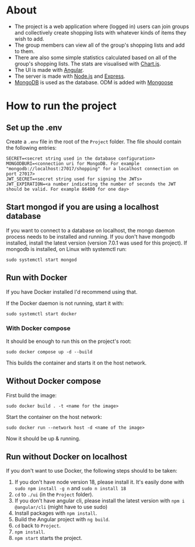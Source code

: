 # About

- The project is a web application where (logged in) users can join groups and collectively create shopping lists with whatever kinds of items they wish to add.
- The group members can view all of the group's shopping lists and add to them.
- There are also some simple statistics calculated based on all of the group's shopping lists. The stats are visualised with [Chart.js](https://www.chartjs.org/docs/latest/).
- The UI is made with [Angular](https://angular.io/).
- The server is made with [Node.js](https://nodejs.org/en) and  [Express](https://expressjs.com/).
- [MongoDB](https://www.mongodb.com/) is used as the database. ODM is added with [Mongoose](https://mongoosejs.com/)

# How to run the project 

## Set up the .env

Create a `.env` file in the root of the `Project` folder. The file should contain the following entries:
```
SECRET=<secret string used in the database configuration>
MONGODBURI=<connection uri for MongoDB. For example "mongodb://localhost:27017/shopping" for a localhost connection on port 27017> 
JWT_SECRET=<secret string used for signing the JWTs>
JWT_EXPIRATION=<a number indicating the number of seconds the JWT should be valid. For example 86400 for one day>
```

## Start mongod if you are using a localhost database

If you want to connect to a database on localhost, the mongo daemon process needs to be installed and running. If you don't have mongodb installed, install the latest version (version 7.0.1 was used for this project). If mongodb is installed, on Linux with systemctl run:
```
sudo systemctl start mongod
```

## Run with Docker

If you have Docker installed I'd recommend using that.

If the Docker daemon is not running, start it with:
```
sudo systemctl start docker
```

### With Docker compose

It should be enough to run this on the project's root:
```
sudo docker compose up -d --build
```
This builds the container and starts it on the host network.

## Without Docker compose

First build the image:
```
sudo docker build . -t <name for the image>
```
Start the container on the host network:
```
sudo docker run --network host -d <name of the image>
```
Now it should be up & running.

## Run without Docker on localhost

If you don't want to use Docker, the following steps should to be taken:
1. If you don't have node version 18, please install it. It's easily done with `sudo npm install -g n` and `sudo n install 18`
2. `cd` to `./ui` (in the `Project` folder).
3. If you don't have angular cli, please install the latest version with `npm i @angular/cli` (might have to use sudo)
4. Install packages with `npm install`. 
5. Build the Angular project with `ng build`.
6. `cd` back to `Project`.
7. `npm install`.
8. `npm start` starts the project.